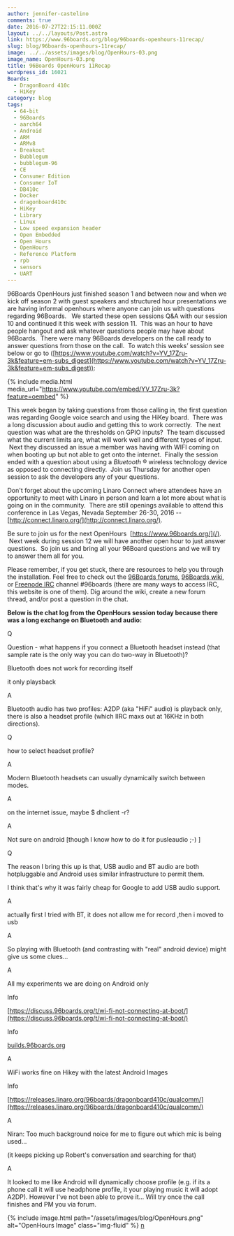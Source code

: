 ```yaml
---
author: jennifer-castelino
comments: true
date: 2016-07-27T22:15:11.000Z
layout: ../../layouts/Post.astro
link: https://www.96boards.org/blog/96boards-openhours-11recap/
slug: blog/96boards-openhours-11recap/
image: ../../assets/images/blog/OpenHours-03.png
image_name: OpenHours-03.png
title: 96Boards OpenHours 11Recap
wordpress_id: 16021
Boards:
  - DragonBoard 410c
  - HiKey
category: blog
tags:
  - 64-bit
  - 96Boards
  - aarch64
  - Android
  - ARM
  - ARMv8
  - Breakout
  - Bubblegum
  - bubblegum-96
  - CE
  - Consumer Edition
  - Consumer IoT
  - DB410c
  - Docker
  - dragonboard410c
  - HiKey
  - Library
  - Linux
  - Low speed expansion header
  - Open Embedded
  - Open Hours
  - OpenHours
  - Reference Platform
  - rpb
  - sensors
  - UART
---
```


96Boards OpenHours just finished season 1 and between now and when we kick off season 2 with guest speakers and structured hour presentations we are having informal openhours where anyone can join us with questions regarding 96Boards.   We started these open sessions Q&A with our session 10 and continued it this week with session 11.  This was an hour to have people hangout and ask whatever questions people may have about 96Boards.  There were many 96Boards developers on the call ready to answer questions from those on the call.  To watch this weeks’ session see below or go to ([https://www.youtube.com/watch?v=YV_17Zru-3k&feature=em-subs_digest](https://www.youtube.com/watch?v=YV_17Zru-3k&feature=em-subs_digest)):

{% include media.html media_url="https://www.youtube.com/embed/YV_17Zru-3k?feature=oembed" %}

This week began by taking questions from those calling in, the first question was regarding Google voice search and using the HiKey board.  There was a long discussion about audio and getting this to work correctly.  The next question was what are the thresholds on GPIO inputs?  The team discussed what the current limits are, what will work well and different types of input.  Next they discussed an issue a member was having with WIFI coming on when booting up but not able to get onto the internet.  Finally the session ended with a question about using a _Bluetooth_ ® wireless technology device as opposed to connecting directly.  Join us Thursday for another open session to ask the developers any of your questions.

Don't forget about the upcoming Linaro Connect where attendees have an opportunity to meet with Linaro in person and learn a lot more about what is going on in the community.  There are still openings available to attend this conference in Las Vegas, Nevada September 26-30, 2016 --[http://connect.linaro.org/](http://connect.linaro.org/).

Be sure to join us for the next OpenHours  [https://www.96boards.org/](/).  Next week during session 12 we will have another open hour to just answer questions.  So join us and bring all your 96Board questions and we will try to answer them all for you.

Please remember, if you get stuck, there are resources to help you through the installation. Feel free to check out the [96Boards forums](https://discuss.96boards.org/), [96Boards wiki](https://github.com/96boards/documentation/wiki), or [Freenode IRC](http://webchat.freenode.net/?channels=%2396boards) channel #96boards (there are many ways to access IRC, this website is one of them). Dig around the wiki, create a new forum thread, and/or post a question in the chat.

**Below is the chat log from the OpenHours session today because there was a long exchange on Bluetooth and audio:**

Q

Question - what happens if you connect a Bluetooth headset instead (that sample rate is the only way you can do two-way in Bluetooth)?

Bluetooth does not work for recording itself

it only playsback

A

Bluetooth audio has two profiles: A2DP (aka "HiFi" audio) is playback only, there is also a headset profile (which IIRC maxs out at 16KHz in both directions).

Q

how to select headset profile?

A

Modern Bluetooth headsets can usually dynamically switch between modes.

A

on the internet issue, maybe $ dhclient -r?

A

Not sure on android [though I know how to do it for pusleaudio ;-) ]

Q

The reason I bring this up is that, USB audio and BT audio are both hotpluggable and Android uses similar infrastructure to permit them.

I think that's why it was fairly cheap for Google to add USB audio support.

A

actually first I tried with BT, it does not allow me for record ,then i moved to usb

A

So playing with Bluetooth (and contrasting with "real" android device) might give us some clues...

A

All my experiments we are doing on Android only

Info

[https://discuss.96boards.org/t/wi-fi-not-connecting-at-boot/](https://discuss.96boards.org/t/wi-fi-not-connecting-at-boot/)

Info

[builds.96boards.org](http://builds.96boards.org/)

A

WiFi works fine on Hikey with the latest Android Images

Info

[https://releases.linaro.org/96boards/dragonboard410c/qualcomm/](https://releases.linaro.org/96boards/dragonboard410c/qualcomm/)

A

Niran: Too much background noice for me to figure out which mic is being used...

(it keeps picking up Robert's conversation and searching for that)

A

It looked to me like Android will dynamically choose profile (e.g. if its a phone call it will use headphone profile, it your playing music it will adopt A2DP). However I've not been able to prove it... Will try once the call finishes and PM you via forum.

{% include image.html path="/assets/images/blog/OpenHours.png" alt="OpenHours Image" class="img-fluid" %}
[n](/blog/installing-docker-aarch64-96boards-ce/)
